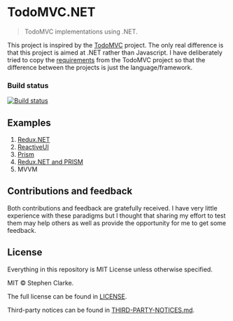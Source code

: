 # TodoMVC.NET

> TodoMVC implementations using .NET.

This project is inspired by the [TodoMVC] project. The only real difference is that this project is aimed at .NET rather than Javascript. I have deliberately tried to copy the [requirements] from the TodoMVC project so that the difference between the projects is just the language/framework.

[TodoMVC]: https://github.com/tastejs/todomvc
[requirements]: REQUIREMENTS.md

### Build status

[![Build status](https://ci.appveyor.com/api/projects/status/eqild79imnyudywt/branch/master?svg=true)](https://ci.appveyor.com/project/sclarke81/todomvc-net/branch/master)

## Examples

1. [Redux.NET](Examples/Redux.NET/README.md)
1. [ReactiveUI](Examples/ReactiveUIExample/README.md)
1. [Prism](Examples/Prism/README.md)
1. [Redux.NET and PRISM](Examples/PrismRedux.NET/README.md)
1. MVVM

## Contributions and feedback

Both contributions and feedback are gratefully received. I have very little experience with these paradigms but I thought that sharing my effort to test them may help others as well as provide the opportunity for me to get some feedback.

## License

Everything in this repository is MIT License unless otherwise specified.

MIT © Stephen Clarke.

The full license can be found in [LICENSE](LICENSE).

Third-party notices can be found in [THIRD-PARTY-NOTICES.md](THIRD-PARTY-NOTICES.md).
